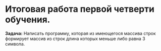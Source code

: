 # Итоговая работа первой четверти обучения.

**Задача:** Написать программу, которая из имеющегося массива строк формирует массив из строк длина которых меньше либо равна 3 символа.